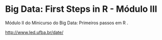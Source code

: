 # Big Data: First Steps in R - Módulo III
Módulo II do Minicurso do Big Data: Primeiros passos em R .

http://www.led.ufba.br/date/

